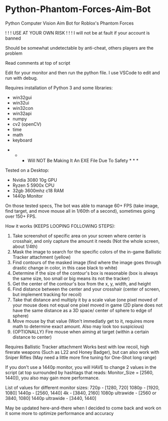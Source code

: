 # Python-Phantom-Forces-Aim-Bot
Python Computer Vision Aim Bot for Roblox's Phantom Forces

! ! ! USE AT YOUR OWN RISK ! ! !
I will not be at fault if your account is banned

Should be somewhat undetectable by anti-cheat, others players are the problem

Read comments at top of script

Edit for your monitor and then run the python file. I use VSCode to edit and run with debug.

Requires installation of Python 3 and some libraries:
 - win32gui
 - win32ui
 - win32con
 - win32api
 - numpy
 - cv2 (openCV)
 - time
 - math
 - keyboard

 * * * Will NOT Be Making It An EXE File Due To Safety * * *

Tested on a Desktop:
 - Nvidia 3080 10g GPU 
 - Ryzen 5 5900x CPU
 - 32gb 3600mhz c18 RAM
 - 1440p Monitor

On those tested specs, The bot was able to manage 60+ FPS (take image, find target, and move mouse all in 1/60th of a second), sometimes going over 150+ FPS.

How it works (KEEPS LOOPING FOLLOWING STEPS):
 1. Take screenshot of specific area on your screen where center is crosshair, and only capture the amount it needs (Not the whole screen, about 1/4th)
 2. Mask the image to search for the specific colors of the in-game Ballistic Tracker attachment (yellow)
 3. Find contours of the masked image (find where the image goes through drastic change in color, in this case black to white)
 4. Determine if the size of the contour's box is reasonable (box is always the same size, too small or big means its not the tracker)
 5. Get the center of the contour's box from the x, y, width, and height
 6. Find distance between the center and your crosshair (center of screen, but implement tracking for recoil)
 7. Take that distance and multiply it by a scale value (one pixel moved of your mouse does not equal one pixel moved in game (2D plane does not have the same distance as a 3D   space/ center of sphere to edge of sphere)
 8. Move mouse by that value (Won't immediatly get to it, requires more math to determine exact amount. Also may look too suspicious)
 9. {OPTIONALLY} Fire mouse when aiming at target (within a certain distance to center)

Requires Ballistic Tracker attachment
Works best with low recoil, high firerate weapons (Such as L22 and Honey Badger), but can also work with Sniper Rifles (May need a little more fine tuning for One-Shot long range)

If you don't use a 1440p monitor, you will HAVE to change 2 values in the script (at top surrounded by hashtags that reads: Monitor_Size = [2560, 1440]), you also may gain more performance.

List of values for different monitor sizes:
720p - [1280, 720]
1080p - [1920, 1080]
1440p - [2560, 1440]
4k - [3840, 2160]
1080p ultrawide - [2560 or 3840, 1080]
1440p ultrawide - [3440, 1440]

May be updated here-and-there when I decided to come back and work on it some more to optimize performance and accuracy
